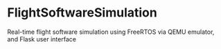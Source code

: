 # FlightSoftwareSimulation
Real-time flight software simulation using FreeRTOS via QEMU emulator, and Flask user interface
